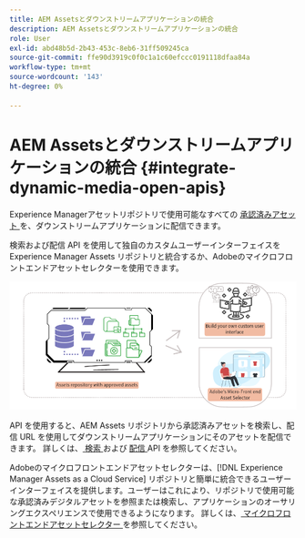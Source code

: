 ```yaml
---
title: AEM Assetsとダウンストリームアプリケーションの統合
description: AEM Assetsとダウンストリームアプリケーションの統合
role: User
exl-id: abd48b5d-2b43-453c-8eb6-31ff509245ca
source-git-commit: ffe90d3919c0f0c1a1c60efccc0191118dfaa84a
workflow-type: tm+mt
source-wordcount: '143'
ht-degree: 0%

---
```


# AEM Assetsとダウンストリームアプリケーションの統合 {#integrate-dynamic-media-open-apis}

Experience Managerアセットリポジトリで使用可能なすべての [ 承認済みアセット ](approve-assets.md) を、ダウンストリームアプリケーションに配信できます。

検索および配信 API を使用して独自のカスタムユーザーインターフェイスをExperience Manager Assets リポジトリと統合するか、Adobeのマイクロフロントエンドアセットセレクターを使用できます。

![AEM Assets リポジトリとの統合 ](assets/asset-selector-integration.png)

API を使用すると、AEM Assets リポジトリから承認済みアセットを検索し、配信 URL を使用してダウンストリームアプリケーションにそのアセットを配信できます。 詳しくは、[ 検索 ](/help/assets/search-assets-api.md) および [ 配信 ](/help/assets/deliver-assets-apis.md) API を参照してください。

Adobeのマイクロフロントエンドアセットセレクターは、[!DNL Experience Manager Assets as a Cloud Service] リポジトリと簡単に統合できるユーザーインターフェイスを提供します。ユーザーはこれにより、リポジトリで使用可能な承認済みデジタルアセットを参照または検索し、アプリケーションのオーサリングエクスペリエンスで使用できるようになります。 詳しくは、[ マイクロフロントエンドアセットセレクター ](/help/assets/overview-asset-selector.md) を参照してください。
